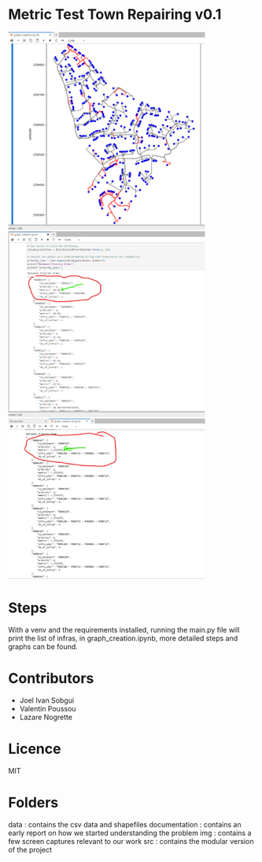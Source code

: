 # Metric Test Town Repairing v0.1

<img src="img/shape_city.png" width="400"> <br>
<img src="img/preview.png" width="400"> <br>
<img src="img/priorities.png" width="400" alt="preview result"> <br>

# Steps
With a venv and the requirements installed, running the main.py file will print the list of infras, in graph_creation.ipynb, more detailed steps and graphs can be found.

# Contributors
 - Joel Ivan Sobgui
 - Valentin Poussou
 - Lazare Nogrette


# Licence
MIT

# Folders
data : contains the csv data and shapefiles
documentation : contains an early report on how we started understanding the problem
img : contains a few screen captures relevant to our work
src : contains the modular version of the project
